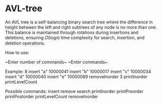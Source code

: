 # AVL-tree
An AVL tree is a self-balancing binary search tree where the difference in height between the left and right subtrees of any node is no more than one. This balance is maintained through rotations during insertions and deletions, ensuring  𝑂(log𝑛) time complexity for search, insertion, and deletion operations.

How to use:

~Enter number of commands~
~Enter commands~

Example:
8
insert "a" 10000041
insert "b" 10000017
insert "c" 10000034
insert "d" 10000040
insert "e" 10000089
removeInorder 3
printInorder
printLevelCount

Possible commands:
insert
remove
search
printInorder
printPreorder
printPostorder
printLevelCount
removeInorder




